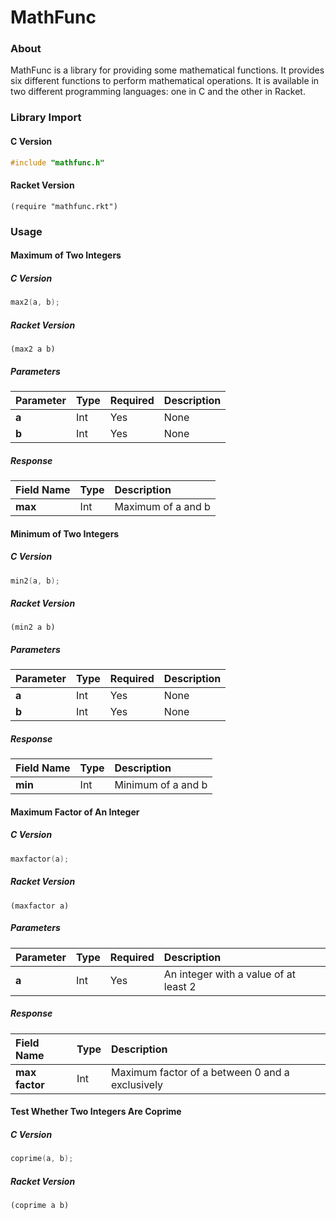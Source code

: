 # MathFunc
### About
MathFunc is a library for providing some mathematical functions. It provides six different functions to perform mathematical operations. It is available in two different programming languages: one in C and the other in Racket.

### Library Import
#### C Version
```C
#include "mathfunc.h"
```
#### Racket Version
```Racket
(require "mathfunc.rkt")
```

### Usage
#### Maximum of Two Integers
##### C Version
```C
max2(a, b);
```
##### Racket Version
```Racket
(max2 a b)
```
##### Parameters
| Parameter    | Type    | Required   | Description                               |
|:-------------|:--------|:-----------|:------------------------------------------|
|**a**         | Int     | Yes        | None                                      |
|**b**         | Int     | Yes        | None                                      |
##### Response
| Field Name     | Type    | Description                 |
|:---------------|:--------|:----------------------------|
|**max**         | Int     | Maximum of a and b          |

#### Minimum of Two Integers
##### C Version
```C
min2(a, b);
```
##### Racket Version
```Racket
(min2 a b)
```
##### Parameters
| Parameter    | Type    | Required   | Description                               |
|:-------------|:--------|:-----------|:------------------------------------------|
|**a**         | Int     | Yes        | None                                      |
|**b**         | Int     | Yes        | None                                      |
##### Response
| Field Name     | Type    | Description                 |
|:---------------|:--------|:----------------------------|
|**min**         | Int     | Minimum of a and b          |

#### Maximum Factor of An Integer
##### C Version
```C
maxfactor(a);
```
##### Racket Version
```Racket
(maxfactor a)
```
##### Parameters
| Parameter    | Type    | Required   | Description                               |
|:-------------|:--------|:-----------|:------------------------------------------|
|**a**         | Int     | Yes        | An integer with a value of at least 2     |
##### Response
| Field Name     | Type    | Description                                             |
|:---------------|:--------|:--------------------------------------------------------|
|**max factor**  | Int     | Maximum factor of a between 0 and a exclusively         |

#### Test Whether Two Integers Are Coprime
##### C Version
```C
coprime(a, b);
```
##### Racket Version
```Racket
(coprime a b)
```

